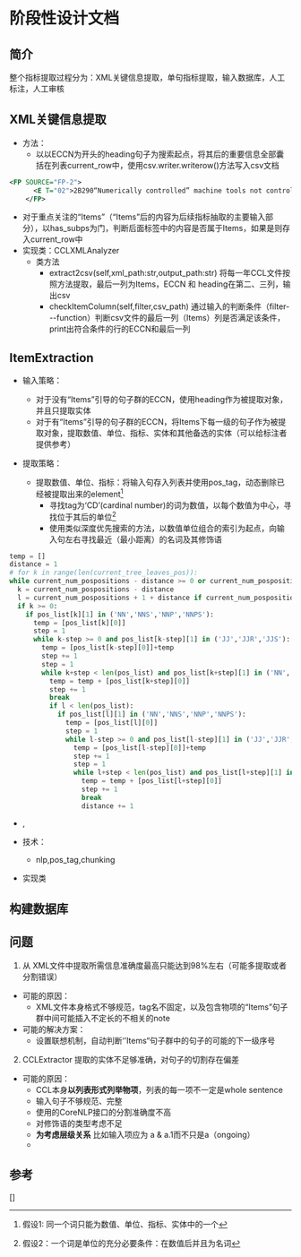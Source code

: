 # 阶段性设计文档

## 简介
整个指标提取过程分为：XML关键信息提取，单句指标提取，输入数据库，人工标注，人工审核


## XML关键信息提取
- 方法：
  - 以以ECCN为开头的heading句子为搜索起点，将其后的重要信息全部囊括在列表current_row中，使用csv.writer.writerow()方法写入csv文档
```xml
<FP SOURCE="FP-2">
      <E T="02">2B290“Numerically controlled” machine tools not controlled by 2B001.</E>
    </FP>
```
  - 对于重点关注的“Items”（“Items”后的内容为后续指标抽取的主要输入部分），以has_subps为门，判断后面标签中的内容是否属于Items，如果是则存入current_row中
- 实现类：CCLXMLAnalyzer
  - 类方法
    - extract2csv(self,xml_path:str,output_path:str) 将每一年CCL文件按照方法提取，最后一列为Items，ECCN 和 heading在第二、三列，输出csv
    - checkItemColumn(self,filter,csv_path) 通过输入的判断条件（filter---function）判断csv文件的最后一列（Items）列是否满足该条件，print出符合条件的行的ECCN和最后一列

## ItemExtraction
- 输入策略：
  - 对于没有“Items”引导的句子群的ECCN，使用heading作为被提取对象，并且只提取实体
  - 对于有“Items”引导的句子群的ECCN，将Items下每一级的句子作为被提取对象，提取数值、单位、指标、实体和其他备选的实体（可以给标注者提供参考）

- 提取策略：
  - 提取数值、单位、指标：将输入句存入列表并使用pos_tag，动态删除已经被提取出来的element[^1]
    - 寻找tag为‘CD’(cardinal number)的词为数值，以每个数值为中心，寻找位于其后的单位[^2]
    - 使用类似深度优先搜索的方法，以数值单位组合的索引为起点，向输入句左右寻找最近（最小距离）的名词及其修饰语

```python
temp = []
distance = 1
# for k in range(len(current_tree_leaves_pos)):
while current_num_pospositions - distance >= 0 or current_num_pospositions + distance + 1 < len(pos_list):
  k = current_num_pospositions - distance
  l = current_num_pospositions + 1 + distance if current_num_pospositions+1 < len(pos_list) and pos_list[current_num_pospositions+1][1] in ('NN','NNS','NNP','NNPS') else current_num_pospositions + distance
  if k >= 0:  
    if pos_list[k][1] in ('NN','NNS','NNP','NNPS'):
      temp = [pos_list[k][0]]
      step = 1
      while k-step >= 0 and pos_list[k-step][1] in ('JJ','JJR','JJS'):
        temp = [pos_list[k-step][0]]+temp
        step += 1
        step = 1  
        while k+step < len(pos_list) and pos_list[k+step][1] in ('NN','NNS','NNP','NNPS'):
          temp = temp + [pos_list[k+step][0]]
          step += 1
          break
          if l < len(pos_list):
            if pos_list[l][1] in ('NN','NNS','NNP','NNPS'):
              temp = [pos_list[l][0]]
              step = 1
              while l-step >= 0 and pos_list[l-step][1] in ('JJ','JJR','JJS'):
                temp = [pos_list[l-step][0]]+temp
                step += 1
                step = 1  
                while l+step < len(pos_list) and pos_list[l+step][1] in ('NN','NNS','NNP','NNPS'):
                  temp = temp + [pos_list[l+step][0]]
                  step += 1
                  break
                  distance += 1
```
  - ,


- 技术：
  - nlp,pos_tag,chunking
- 实现类






## 构建数据库



## 问题
1. 从 XML文件中提取所需信息准确度最高只能达到98%左右（可能多提取或者分割错误）
- 可能的原因：
  - XML文件本身格式不够规范，tag名不固定，以及包含物项的“Items”句子群中间可能插入不定长的不相关的note
- 可能的解决方案：
  - 设置联想机制，自动判断‘’Items“句子群中的句子的可能的下一级序号
2. CCLExtractor 提取的实体不足够准确，对句子的切割存在偏差
- 可能的原因：
  - CCL本身**以列表形式列举物项**，列表的每一项不一定是whole sentence
  - 输入句子不够规范、完整
  - 使用的CoreNLP接口的分割准确度不高
  - 对修饰语的类型考虑不足
  - **为考虑层级关系** 比如输入项应为 a & a.1而不只是a（ongoing）
  - 

[^1]: 假设1: 同一个词只能为数值、单位、指标、实体中的一个
[^2]: 假设2：一个词是单位的充分必要条件：在数值后并且为名词

## 参考
[]

